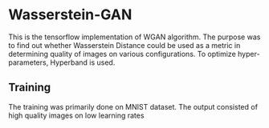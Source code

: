# Wasserstein-GAN

This is the tensorflow implementation of WGAN algorithm. The purpose was to find out whether Wasserstein Distance could be used as a metric in determining quality of images on various configurations. To optimize hyper-parameters, Hyperband is used.

## Training
The training was primarily done on MNIST dataset. The output consisted of high quality images on low learning rates